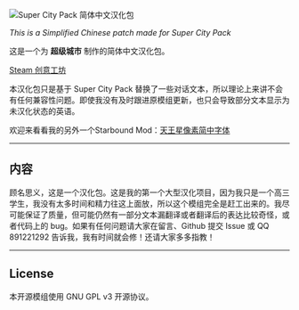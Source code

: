 ![Super City Pack 简体中文汉化包](https://i.imgur.com/glpQ6w0.png)

*This is a Simplified Chinese patch made for Super City Pack*

这是一个为 **超级城市** 制作的简体中文汉化包。

[Steam 创意工坊](https://steamcommunity.com/sharedfiles/filedetails/?id=3483406633)

本汉化包只是基于 Super City Pack 替换了一些对话文本，所以理论上来讲不会有任何兼容性问题。即使我没有及时跟进原模组更新，也只会导致部分文本显示为未汉化状态的英语。

欢迎来看看我的另外一个Starbound Mod：[天王星像素简中字体](https://github.com/ZenoRasta/Starbound-Uranus-Font-Mod)

---

## 内容

顾名思义，这是一个汉化包。这是我的第一个大型汉化项目，因为我只是一个高三学生，我没有太多时间和精力往这上面放，所以这个模组完全是赶工出来的。我尽可能保证了质量，但可能仍然有一部分文本漏翻译或者翻译后的表达比较奇怪，或者代码上的 bug。如果有任何问题请大家在留言、Github 提交 Issue 或 QQ 891221292 告诉我，我有时间就会修！还请大家多多指教！

---

## License

本开源模组使用 GNU GPL v3 开源协议。  
